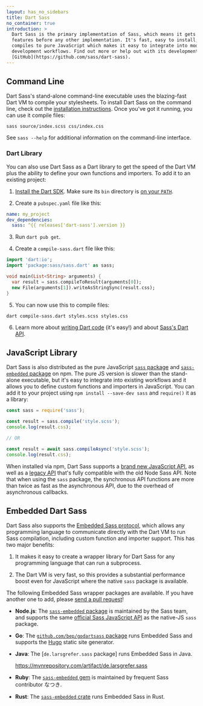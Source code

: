 ```yaml
---
layout: has_no_sidebars
title: Dart Sass
no_container: true
introduction: >
  Dart Sass is the primary implementation of Sass, which means it gets new
  features before any other implementation. It's fast, easy to install, and it
  compiles to pure JavaScript which makes it easy to integrate into modern web
  development workflows. Find out more or help out with its development on
  [GitHub](https://github.com/sass/dart-sass).
---
```


<div class="sl-l-grid sl-l-grid--full sl-l-large-grid--fit sl-l-large-grid--gutters-large">
  <div class="sl-l-grid__column">

## Command Line

Dart Sass's stand-alone command-line executable uses the blazing-fast Dart VM to
compile your stylesheets. To install Dart Sass on the command line, check out
the [installation instructions](/install). Once you've got it running, you can
use it compile files:

```shellsession
sass source/index.scss css/index.css
```

See `sass --help` for additional information on the command-line interface.

### Dart Library

You can also use Dart Sass as a Dart library to get the speed of the Dart VM
plus the ability to define your own functions and importers. To add it to an
existing project:

1. [Install the Dart SDK][install]. Make sure its `bin` directory is [on your
   `PATH`][path].

   [install]: https://dart.dev/get-dart
   [path]: https://katiek2.github.io/path-doc/

2. Create a `pubspec.yaml` file like this:

```yaml
name: my_project
dev_dependencies:
  sass: ^{{ releases['dart-sass'].version }}
```

3. Run `dart pub get`.

4. Create a `compile-sass.dart` file like this:

```dart
import 'dart:io';
import 'package:sass/sass.dart' as sass;

void main(List<String> arguments) {
  var result = sass.compileToResult(arguments[0]);
  new File(arguments[1]).writeAsStringSync(result.css);
}
```

5. You can now use this to compile files:

```shellsession
dart compile-sass.dart styles.scss styles.css
```

6. Learn more about [writing Dart code][dart] (it's easy!) and about [Sass's
   Dart API][sass].

   [dart]: https://www.dartlang.org/guides/language/language-tour
   [sass]: https://pub.dev/documentation/sass/latest/sass/compileToResult.html

</div>
<div class="sl-l-grid__column">

## JavaScript Library

Dart Sass is also distributed as the pure JavaScript [`sass` package] and
[`sass-embedded` package] on npm. The pure JS version is slower than the
stand-alone executable, but it's easy to integrate into existing workflows and
it allows you to define custom functions and importers in JavaScript. You can
add it to your project using `npm install --save-dev sass` and `require()` it as
a library:

[`sass` package]: https://www.npmjs.com/package/sass
[`sass-embedded` package]: https://www.npmjs.com/package/sass-embedded

```js
const sass = require('sass');

const result = sass.compile('style.scss');
console.log(result.css);

// OR

const result = await sass.compileAsync('style.scss');
console.log(result.css);
```

When installed via npm, Dart Sass supports a [brand new JavaScript API], as well
as a [legacy API] that's fully compatible with the old Node Sass API. Note that
when using the `sass` package, the synchronous API functions are more than twice
as fast as the asynchronous API, due to the overhead of asynchronous callbacks.

[brand new JavaScript API]: /documentation/js-api/
[legacy API]: /documentation/js-api/#md:legacy-api

## Embedded Dart Sass

Dart Sass also supports the [Embedded Sass protocol], which allows any
programming language to communicate directly with the Dart VM to run Sass
compilation, including custom function and importer support. This has two major
benefits:

[Embedded Sass protocol]: https://github.com/sass/sass/blob/main/spec/embedded-protocol.md#the-embedded-sass-protocol

1. It makes it easy to create a wrapper library for Dart Sass for any
   programming language that can run a subprocess.

2. The Dart VM is very fast, so this provides a substantial performance boost
   even for JavaScript where the native `sass` package is available.

The following Embedded Sass wrapper packages are available. If you have another
one to add, please [send a pull request]!

[send a pull request]: https://github.com/sass/sass-site/edit/main/source/dart-sass.md

* **Node.js**: The [`sass-embedded` package] is maintained by the Sass team, and
  supports the same [official Sass JavaScript API] as the native-JS `sass` package.

  [official Sass JavaScript API]: /documentation/js-api/

* **Go**: The [`github.com/bep/godartsass` package] runs Embedded Sass and
  supports the [Hugo] static site generator.

  [`github.com/bep/godartsass` package]: https://github.com/bep/godartsass
  [Hugo]: https://gohugo.io/

* **Java**: The [`de.larsgrefer.sass` package] runs Embedded Sass in Java.

  https://mvnrepository.com/artifact/de.larsgrefer.sass

* **Ruby**: The [`sass-embedded` gem] is maintained by frequent Sass contributor
  なつき.

  [`sass-embedded` gem]: https://rubygems.org/gems/sass-embedded

* **Rust**: The [`sass-embedded` crate] runs Embedded Sass in Rust.

  [`sass-embedded` crate]: https://crates.io/crates/sass-embedded

  </div>
</div>
